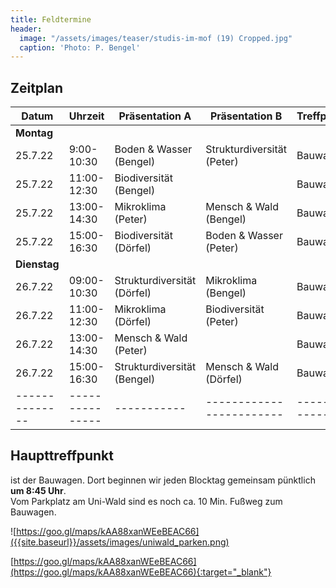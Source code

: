 ```yaml
---
title: Feldtermine
header:
  image: "/assets/images/teaser/studis-im-mof (19) Cropped.jpg"
  caption: 'Photo: P. Bengel'
---
```



## Zeitplan


Datum              | Uhrzeit       | Präsentation A   | Präsentation B    | Treffpunkt |
|------------------|---------------|-----------|--------------------|------------|
**Montag** |||||
25.7.22     | 9:00-10:30 | Boden & Wasser (Bengel)  | Strukturdiversität (Peter)| Bauwagen   |
25.7.22    | 11:00-12:30 | Biodiversität (Bengel)  | | Bauwagen   |
25.7.22    | 13:00-14:30 | Mikroklima (Peter)  | Mensch & Wald (Bengel) | Bauwagen   |
25.7.22    | 15:00-16:30 | Biodiversität (Dörfel)  | Boden & Wasser (Peter) | Bauwagen   |
**Dienstag** |||||
26.7.22   | 09:00-10:30 | Strukturdiversität (Dörfel)  | Mikroklima (Bengel)| Bauwagen       |
26.7.22   | 11:00-12:30 | Mikroklima (Dörfel)  | Biodiversität (Peter)| Bauwagen       |
26.7.22   | 13:00-14:30 | Mensch & Wald (Peter)  | | Bauwagen       |
26.7.22   | 15:00-16:30 | Strukturdiversität (Bengel)  | Mensch & Wald (Dörfel)| Bauwagen      |
|--------------|---------------|-----------|------------------------|------------|


## Haupttreffpunkt

ist der Bauwagen. Dort beginnen wir jeden Blocktag gemeinsam pünktlich <br> <b>um 8:45 Uhr</b>. <br>
Vom Parkplatz am Uni-Wald sind es noch ca. 10 Min. Fußweg zum Bauwagen.

![https://goo.gl/maps/kAA88xanWEeBEAC66]({{site.baseurl}}/assets/images/uniwald_parken.png)



[https://goo.gl/maps/kAA88xanWEeBEAC66](https://goo.gl/maps/kAA88xanWEeBEAC66){:target="_blank"}






